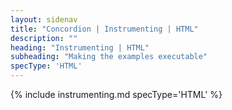 ```yaml
---
layout: sidenav
title: "Concordion | Instrumenting | HTML"
description: ""
heading: "Instrumenting | HTML"
subheading: "Making the examples executable"
specType: 'HTML'
---
```


{% include instrumenting.md specType='HTML' %}
